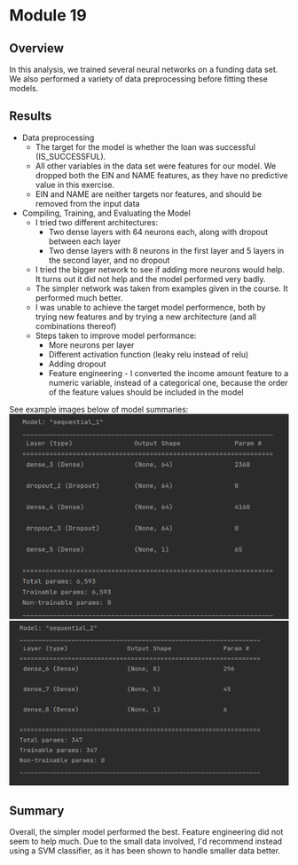 # Module 19

## Overview
In this analysis, we trained several neural networks on a funding data set. We also performed a variety of data preprocessing before fitting these models.

## Results
* Data preprocessing
  * The target for the model is whether the loan was successful (IS_SUCCESSFUL).
  * All other variables in the data set were features for our model. We dropped both the EIN and NAME features, as they have no predictive value in this exercise.
  * EIN and NAME are neither targets nor features, and should be removed from the input data
* Compiling, Training, and Evaluating the Model
  * I tried two different architectures:
    * Two dense layers with 64 neurons each, along with dropout between each layer
    * Two dense layers with 8 neurons in the first layer and 5 layers in the second layer, and no dropout
  * I tried the bigger network to see if adding more neurons would help. It turns out it did not help and the model performed very badly.
  * The simpler network was taken from examples given in the course. It performed much better.
  * I was unable to achieve the target model performence, both by trying new features and by trying a new architecture (and all combinations thereof)
  * Steps taken to improve model performance:
    * More neurons per layer
    * Different activation function (leaky relu instead of relu)
    * Adding dropout
    * Feature engineering - I converted the income amount feature to a numeric variable, instead of a categorical one, because the order of the feature values should be included in the model

See example images below of model summaries:
![bigger architecture](example_model.png)
![simpler architecture](second_example_model.png)

## Summary
Overall, the simpler model performed the best. Feature engineering did not seem to help much. Due to the small data involved, I'd recommend instead using a SVM classifier, as it has been shown to handle smaller data better.
